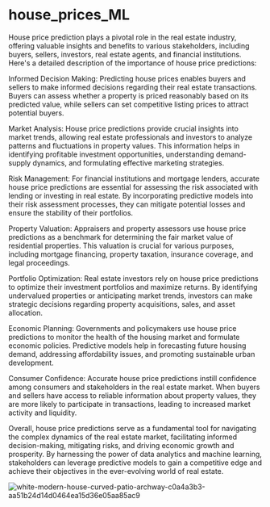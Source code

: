 # house_prices_ML

House price prediction plays a pivotal role in the real estate industry, offering valuable insights and benefits to various stakeholders, including buyers, sellers, investors, real estate agents, and financial institutions. Here's a detailed description of the importance of house price predictions:

Informed Decision Making: Predicting house prices enables buyers and sellers to make informed decisions regarding their real estate transactions. Buyers can assess whether a property is priced reasonably based on its predicted value, while sellers can set competitive listing prices to attract potential buyers.

Market Analysis: House price predictions provide crucial insights into market trends, allowing real estate professionals and investors to analyze patterns and fluctuations in property values. This information helps in identifying profitable investment opportunities, understanding demand-supply dynamics, and formulating effective marketing strategies.

Risk Management: For financial institutions and mortgage lenders, accurate house price predictions are essential for assessing the risk associated with lending or investing in real estate. By incorporating predictive models into their risk assessment processes, they can mitigate potential losses and ensure the stability of their portfolios.

Property Valuation: Appraisers and property assessors use house price predictions as a benchmark for determining the fair market value of residential properties. This valuation is crucial for various purposes, including mortgage financing, property taxation, insurance coverage, and legal proceedings.

Portfolio Optimization: Real estate investors rely on house price predictions to optimize their investment portfolios and maximize returns. By identifying undervalued properties or anticipating market trends, investors can make strategic decisions regarding property acquisitions, sales, and asset allocation.

Economic Planning: Governments and policymakers use house price predictions to monitor the health of the housing market and formulate economic policies. Predictive models help in forecasting future housing demand, addressing affordability issues, and promoting sustainable urban development.

Consumer Confidence: Accurate house price predictions instill confidence among consumers and stakeholders in the real estate market. When buyers and sellers have access to reliable information about property values, they are more likely to participate in transactions, leading to increased market activity and liquidity.

Overall, house price predictions serve as a fundamental tool for navigating the complex dynamics of the real estate market, facilitating informed decision-making, mitigating risks, and driving economic growth and prosperity. By harnessing the power of data analytics and machine learning, stakeholders can leverage predictive models to gain a competitive edge and achieve their objectives in the ever-evolving world of real estate.


![white-modern-house-curved-patio-archway-c0a4a3b3-aa51b24d14d0464ea15d36e05aa85ac9](https://github.com/Tinku-Choudhary-1992/house_prices_ML/assets/162289654/2f5039c0-e52e-4e98-bcc8-e3b4f1229eb8)



